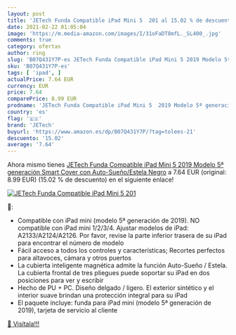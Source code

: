 ```yaml
---
layout: post
title: 'JETech Funda Compatible iPad Mini 5  201 al 15.02 % de descuento'
date: 2021-02-22 01:05:04
image: 'https://m.media-amazon.com/images/I/31oFaDT8mfL._SL400_.jpg'
comments: true
category: ofertas
author: ring
slug: 'B07Q431Y7P-es JETech Funda Compatible iPad Mini 5 2019 Modelo 5ª...'
sku: 'B07Q431Y7P-es'
tags: [ 'ipad', ]
actualPrice: 7.64 EUR
currency: EUR
price: 7.64
comparePrice: 8.99 EUR
prodname: 'JETech Funda Compatible iPad Mini 5  2019 Modelo 5ª generación   Smart Cover con Auto-Sueño/Estela  Negro'
country: 'es'
flag: '🇪🇸'
brand: 'JETech'
buyurl: 'https://www.amazon.es/dp/B07Q431Y7P/?tag=tolees-21'
descuento: '15.02'
average: '7.64'
---
```


Ahora mismo tienes [JETech Funda Compatible iPad Mini 5  2019 Modelo 5ª generación   Smart Cover con Auto-Sueño/Estela  Negro](https://www.amazon.es/dp/B07Q431Y7P/?tag=tolees-21) a 7.64 EUR (original: 8.99 EUR) (15.02 %  de descuento) en el siguiente enlace!

[![JETech Funda Compatible iPad Mini 5  201](https://m.media-amazon.com/images/I/31oFaDT8mfL._SL400_.jpg)](https://www.amazon.es/dp/B07Q431Y7P/?tag=tolees-21)

🔎:

- Compatible con iPad mini (modelo 5ª generación de 2019). NO compatible con iPad mini 1/2/3/4. Ajustar modelos de iPad: A2133/A2124/A2126. Por favor, revise la parte inferior trasera de su iPad para encontrar el número de modelo
- Fácil acceso a todos los controles y características; Recortes perfectos para altavoces, cámara y otros puertos
- La cubierta inteligente magnética admite la función Auto-Sueño / Estela. La cubierta frontal de tres pliegues puede soportar su iPad en dos posiciones para ver y escribir
- Hecho de PU + PC. Diseño delgado / ligero. El exterior sintético y el interior suave brindan una protección integral para su iPad
- El paquete incluye: funda para iPad mini (modelo 5ª generación de 2019), tarjeta de servicio al cliente

[🛒 Visítala!!!](https://www.amazon.es/dp/B07Q431Y7P/?tag=tolees-21)
